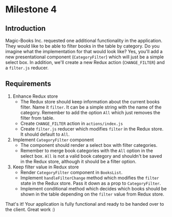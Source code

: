 # Milestone 4

## Introduction

Magic-Books Inc. requested one additional functionality in the application. They would like to be able to filter books in
the table by category. Do you imagine what the implementation for that would look like? Yes, you'll add a new presentational
component (`CategoryFilter`) which will just be a simple select box. In addition, we'll create a new Redux action (`CHANGE_FILTER`) and a `filter.js` reducer.

## Requirements

1. Enhance Redux store
    - The Redux store should keep information about the current books filter. Name it `filter`. It can be a simple string with the name of the category. Remember to add the option `All` which just removes the filter from table.
    - Create `CHANGE_FILTER` action in `actions/index.js`
    - Create `filter.js` reducer which modifies `filter` in the Redux store. It should default to `All`.
2. Implement `CategoryFilter` component
    - The component should render a select box with filter categories.
    - Remember to merge book categories with the `All` option in the select box. `All` is not a valid book category and shouldn't be saved in the Redux store, although it should be a filter option.
3. Keep filter value in Redux store
    - Render `CategoryFilter` component in `BooksList`.
    - Implement `handleFilterChange` method which modifies the `filter` state in the Redux store. Pass it down as a prop to `CategoryFilter`.
    - Implement conditional method which decides which books should be shown in the table depending on the `filter` value from Redux store.

That's it! Your application is fully functional and ready to be handed over to the client. Great work :)
